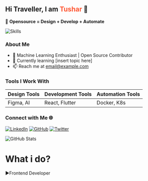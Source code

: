 ## Hi Traveller, I am <span style="color: #FF5733;">Tushar</span> 👋

🌟 **Opensource = Design + Develop + Automate**

![Skills](https://img.shields.io/badge/Skills-Figma%20|%20React%20|%20Kubernetes-blue)

### About Me
- 🚀 Machine Learning Enthusiast | Open Source Contributor
- 🌱 Currently learning [insert topic here]
- 📫 Reach me at [email@example.com](mailto:email@example.com)

### Tools I Work With
| Design Tools | Development Tools | Automation Tools |
|--------------|-------------------|------------------|
| Figma, AI    | React, Flutter    | Docker, K8s      |

### Connect with Me 🌐
[![LinkedIn](https://img.shields.io/badge/LinkedIn-blue)](https://linkedin.com/in/your-profile)
[![GitHub](https://img.shields.io/badge/GitHub-black)](https://github.com/your-profile)
[![Twitter](https://img.shields.io/badge/Twitter-blue)](https://twitter.com/your-handle)

![GitHub Stats](https://github-readme-stats.vercel.app/api?username=your-username&show_icons=true&theme=radical)


# What i do?
▶Frontend Developer
<!--
**Tushardhongade/Tushardhongade** is a ✨ _special_ ✨ repository because its `README.md` (this file) appears on your GitHub profile.

Here are some ideas to get you started:

- 🔭 I’m currently working on ...
- 🌱 I’m currently learning ...
- 👯 I’m looking to collaborate on ...
- 🤔 I’m looking for help with ...
- 💬 Ask me about ...
- 📫 How to reach me: ...
- 😄 Pronouns: ...
- ⚡ Fun fact: ...
-->
